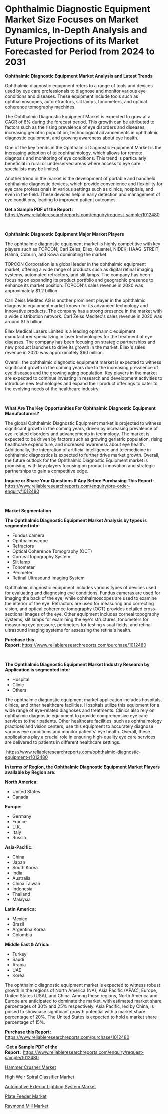 <p><h1>Ophthalmic Diagnostic Equipment Market Size Focuses on Market Dynamics, In-Depth Analysis and Future Projections of its Market Forecasted for Period from 2024 to 2031</h1></p><p><strong>Ophthalmic Diagnostic Equipment Market Analysis and Latest Trends</strong></p>
<p><p>Ophthalmic diagnostic equipment refers to a range of tools and devices used by eye care professionals to diagnose and monitor various eye conditions and diseases. These equipment include tools such as ophthalmoscopes, autorefractors, slit lamps, tonometers, and optical coherence tomography machines.</p><p>The Ophthalmic Diagnostic Equipment Market is expected to grow at a CAGR of 8% during the forecast period. This growth can be attributed to factors such as the rising prevalence of eye disorders and diseases, increasing geriatric population, technological advancements in ophthalmic diagnostic equipment, and growing awareness about eye health.</p><p>One of the key trends in the Ophthalmic Diagnostic Equipment Market is the increasing adoption of teleophthalmology, which allows for remote diagnosis and monitoring of eye conditions. This trend is particularly beneficial in rural or underserved areas where access to eye care specialists may be limited.</p><p>Another trend in the market is the development of portable and handheld ophthalmic diagnostic devices, which provide convenience and flexibility for eye care professionals in various settings such as clinics, hospitals, and even in the field. These devices help in early detection and management of eye conditions, leading to improved patient outcomes.</p></p>
<p><strong>Get a Sample PDF of the Report:&nbsp;</strong> <a href="https://www.reliableresearchreports.com/enquiry/request-sample/1012480">https://www.reliableresearchreports.com/enquiry/request-sample/1012480</a></p>
<p>&nbsp;</p>
<p><strong>Ophthalmic Diagnostic Equipment Major Market Players</strong></p>
<p><p>The ophthalmic diagnostic equipment market is highly competitive with key players such as TOPCON, Carl Zeiss, Ellex, Quantel, NIDEK, HAAG-STREIT, Halma, Coburn, and Kowa dominating the market.</p><p>TOPCON Corporation is a global leader in the ophthalmic equipment market, offering a wide range of products such as digital retinal imaging systems, automated refractors, and slit lamps. The company has been focusing on expanding its product portfolio and geographic presence to enhance its market position. TOPCON's sales revenue in 2020 was approximately $1.2 billion.</p><p>Carl Zeiss Meditec AG is another prominent player in the ophthalmic diagnostic equipment market known for its advanced technology and innovative products. The company has a strong presence in the market with a wide distribution network. Carl Zeiss Meditec's sales revenue in 2020 was around $1.5 billion.</p><p>Ellex Medical Lasers Limited is a leading ophthalmic equipment manufacturer specializing in laser technologies for the treatment of eye diseases. The company has been focusing on strategic partnerships and new product launches to drive its growth in the market. Ellex's sales revenue in 2020 was approximately $60 million.</p><p>Overall, the ophthalmic diagnostic equipment market is expected to witness significant growth in the coming years due to the increasing prevalence of eye diseases and the growing aging population. Key players in the market are expected to continue investing in research and development activities to introduce new technologies and expand their product offerings to cater to the evolving needs of the healthcare industry.</p></p>
<p>&nbsp;</p>
<p><strong>What Are The Key Opportunities For Ophthalmic Diagnostic Equipment Manufacturers?</strong></p>
<p><p>The global Ophthalmic Diagnostic Equipment market is projected to witness significant growth in the coming years, driven by increasing prevalence of eye-related disorders and advancements in technology. The market is expected to be driven by factors such as growing geriatric population, rising healthcare expenditure, and increased awareness about eye health. Additionally, the integration of artificial intelligence and telemedicine in ophthalmic diagnostics is expected to further drive market growth. Overall, the future outlook for the Ophthalmic Diagnostic Equipment market is promising, with key players focusing on product innovation and strategic partnerships to gain a competitive edge.</p></p>
<p><strong>Inquire or Share Your Questions If Any Before Purchasing This Report:</strong> <a href="https://www.reliableresearchreports.com/enquiry/pre-order-enquiry/1012480">https://www.reliableresearchreports.com/enquiry/pre-order-enquiry/1012480</a></p>
<p>&nbsp;</p>
<p><strong>Market Segmentation</strong></p>
<p><strong>The Ophthalmic Diagnostic Equipment Market Analysis by types is segmented into:</strong></p>
<p><ul><li>Fundus camera</li><li>Ophthalmoscope</li><li>Refractors</li><li>Optical Coherence Tomography (OCT)</li><li>Corneal topography System</li><li>Slit lamp</li><li>Tonometer</li><li>Perimeter</li><li>Retinal Ultrasound Imaging System</li></ul></p>
<p><p>Ophthalmic diagnostic equipment includes various types of devices used for evaluating and diagnosing eye conditions. Fundus cameras are used for imaging the back of the eye, while ophthalmoscopes are used to examine the interior of the eye. Refractors are used for measuring and correcting vision, and optical coherence tomography (OCT) provides detailed cross-sectional images of the eye. Other equipment includes corneal topography systems, slit lamps for examining the eye's structures, tonometers for measuring eye pressure, perimeters for testing visual fields, and retinal ultrasound imaging systems for assessing the retina's health.</p></p>
<p><strong>Purchase this Report:&nbsp;</strong><a href="https://www.reliableresearchreports.com/purchase/1012480">https://www.reliableresearchreports.com/purchase/1012480</a></p>
<p>&nbsp;</p>
<p><strong>The Ophthalmic Diagnostic Equipment Market Industry Research by Application is segmented into:</strong></p>
<p><ul><li>Hospital</li><li>Clinic</li><li>Others</li></ul></p>
<p><p>The ophthalmic diagnostic equipment market application includes hospitals, clinics, and other healthcare facilities. Hospitals utilize this equipment for a wide range of eye-related diagnoses and treatments. Clinics also rely on ophthalmic diagnostic equipment to provide comprehensive eye care services to their patients. Other healthcare facilities, such as ophthalmology practices and vision centers, use this equipment to accurately diagnose various eye conditions and monitor patients' eye health. Overall, these applications play a crucial role in ensuring high-quality eye care services are delivered to patients in different healthcare settings.</p></p>
<p><a href="https://www.reliableresearchreports.com/ophthalmic-diagnostic-equipment-r1012480">&nbsp;https://www.reliableresearchreports.com/ophthalmic-diagnostic-equipment-r1012480</a></p>
<p><strong>In terms of Region, the Ophthalmic Diagnostic Equipment Market Players available by Region are:</strong></p>
<p>
    <p> <strong> North America: </strong>
        <ul>
            <li>United States</li>
            <li>Canada</li>
        </ul>
        </p> 
    <p> <strong> Europe: </strong>
        <ul>
            <li>Germany</li>
            <li>France</li>
            <li>U.K.</li>
            <li>Italy</li>
            <li>Russia</li>
        </ul>
        </p> 
    <p> <strong> Asia-Pacific: </strong>
        <ul>
            <li>China</li>
            <li>Japan</li>
            <li>South Korea</li>
            <li>India</li>
            <li>Australia</li>
            <li>China Taiwan</li>
            <li>Indonesia</li>
            <li>Thailand</li>
            <li>Malaysia</li>
        </ul>
        </p> 
    <p> <strong> Latin America: </strong>
        <ul>
            <li>Mexico</li>
            <li>Brazil</li>
            <li>Argentina Korea</li>
            <li>Colombia</li>
        </ul>
        </p> 
    <p> <strong> Middle East & Africa: </strong>
        <ul>
            <li>Turkey</li>
            <li>Saudi</li>
            <li>Arabia</li>
            <li>UAE</li>
            <li>Korea</li>
        </ul>
    </p>
    </p>
<p><p>The ophthalmic diagnostic equipment market is expected to witness robust growth in the regions of North America (NA), Asia Pacific (APAC), Europe, United States (USA), and China. Among these regions, North America and Europe are anticipated to dominate the market, with estimated market share percentages of 30% and 25% respectively. Asia Pacific, led by China, is poised to showcase significant growth potential with a market share percentage of 20%. The United States is expected to hold a market share percentage of 15%.</p></p>
<p><strong>Purchase this Report: </strong><a href="https://www.reliableresearchreports.com/purchase/1012480">https://www.reliableresearchreports.com/purchase/1012480</a></p>
<p>&nbsp;<strong>Get a Sample PDF of the Report:&nbsp;&nbsp;</strong><a href="https://www.reliableresearchreports.com/enquiry/request-sample/1012480">https://www.reliableresearchreports.com/enquiry/request-sample/1012480</a></p>
<p><strong></strong></p>
<p><p><a href="https://github.com/sifatuddin25/Market-Research-Report-List-2/blob/main/hammer-crusher-market.md">Hammer Crusher Market</a></p><p><a href="https://github.com/wrwgzwbr35/Market-Research-Report-List-2/blob/main/high-weir-spiral-classifier-market.md">High Weir Spiral Classifier Market</a></p><p><a href="https://www.linkedin.com/pulse/automotive-exterior-lighting-system-market-trends-analysis-xctee?trackingId=NyjGtwyLTYWqLO7zPE3%2FyQ%3D%3D">Automotive Exterior Lighting System Market</a></p><p><a href="https://github.com/HenrietteMills1/Market-Research-Report-List-2/blob/main/plate-feeder-market.md">Plate Feeder Market</a></p><p><a href="https://github.com/alexxisgm/Market-Research-Report-List-2/blob/main/raymond-mill-market.md">Raymond Mill Market</a></p></p>